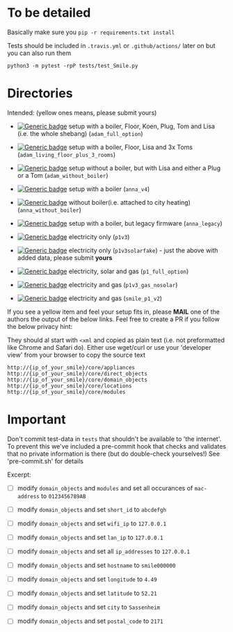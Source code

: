 # To be detailed

Basically make sure you `pip -r requirements.txt install`

Tests should be included in `.travis.yml` or `.github/actions/` later on but you can also run them

`python3 -m pytest -rpP tests/test_Smile.py`

# Directories

Intended: (yellow ones means, please submit yours)

 - [![Generic badge](https://img.shields.io/badge/Adam-v3-yellow.svg)](https://shields.io/) setup with a boiler, Floor, Koen, Plug, Tom and Lisa (i.e. the whole shebang) (`adam_full_option`)
 - [![Generic badge](https://img.shields.io/badge/Adam-v3-green.svg)](https://shields.io/) setup with a boiler, Floor, Lisa and 3x Toms (`adam_living_floor_plus_3_rooms`)
 - [![Generic badge](https://img.shields.io/badge/Adam-v3-green.svg)](https://shields.io/) setup without a boiler, but with Lisa and either a Plug or a Tom (`adam_without_boiler`) 

 - [![Generic badge](https://img.shields.io/badge/Anna-v4-green.svg)](https://shields.io/) setup with a boiler (`anna_v4`)
 - [![Generic badge](https://img.shields.io/badge/Anna-v3-green.svg)](https://shields.io/) without boiler(i.e. attached to city heating) (`anna_without_boiler`)
 - [![Generic badge](https://img.shields.io/badge/Anna-v1-green.svg)](https://shields.io/) setup with a boiler, but legacy firmware (`anna_legacy`)

 - [![Generic badge](https://img.shields.io/badge/P1-v3-green.svg)](https://shields.io/) electricity only (`p1v3`)
 - [![Generic badge](https://img.shields.io/badge/P1-v3-green.svg)](https://shields.io/) electricity only (`p1v3solarfake`) - just the above with added data, please submit **yours**
 - [![Generic badge](https://img.shields.io/badge/P1-v3-yellow.svg)](https://shields.io/) electricity, solar and gas (`p1_full_option`)
 - [![Generic badge](https://img.shields.io/badge/P1-v3-yellow.svg)](https://shields.io/) electricity and gas (`p1v3_gas_nosolar`)
 - [![Generic badge](https://img.shields.io/badge/P1-v2-green.svg)](https://shields.io/) electricity and gas (`smile_p1_v2`)

If you see a yellow item and feel your setup fits in, please **MAIL** one of the authors the output of the below links. Feel free to create a PR if you follow the below privacy hint:

They should al start with `<xml` and copied as plain text (i.e. not preformatted like Chrome and Safari do).
Either use wget/curl or use your 'developer view' from your browser to copy the source text
 
```
http://{ip_of_your_smile}/core/appliances
http://{ip_of_your_smile}/core/direct_objects
http://{ip_of_your_smile}/core/domain_objects
http://{ip_of_your_smile}/core/locations
http://{ip_of_your_smile}/core/modules
```

# Important

Don't commit test-data in `tests` that shouldn't be available to 'the internet'.
To prevent this we've included a pre-commit hook that checks and validates that no private information is there (but do double-check yourselves!)
See 'pre-commit.sh' for details

Excerpt:

 - [ ] modify `domain_objects` and `modules` and set all occurances of `mac-address` to `0123456789AB`
 - [ ] modify `domain_objects` and set `short_id` to `abcdefgh`
 - [ ] modify `domain_objects` and set `wifi_ip` to `127.0.0.1`
 - [ ] modify `domain_objects` and set `lan_ip` to `127.0.0.1`
 - [ ] modify `domain_objects` and set all `ip_addresses` to `127.0.0.1`
 - [ ] modify `domain_objects` and set `hostname` to `smile000000`
 - [ ] modify `domain_objects` and set `longitude` to `4.49`
 - [ ] modify `domain_objects` and set `latitude` to `52.21`
 - [ ] modify `domain_objects` and set `city` to `Sassenheim`
 - [ ] modify `domain_objects` and set `postal_code` to `2171`


